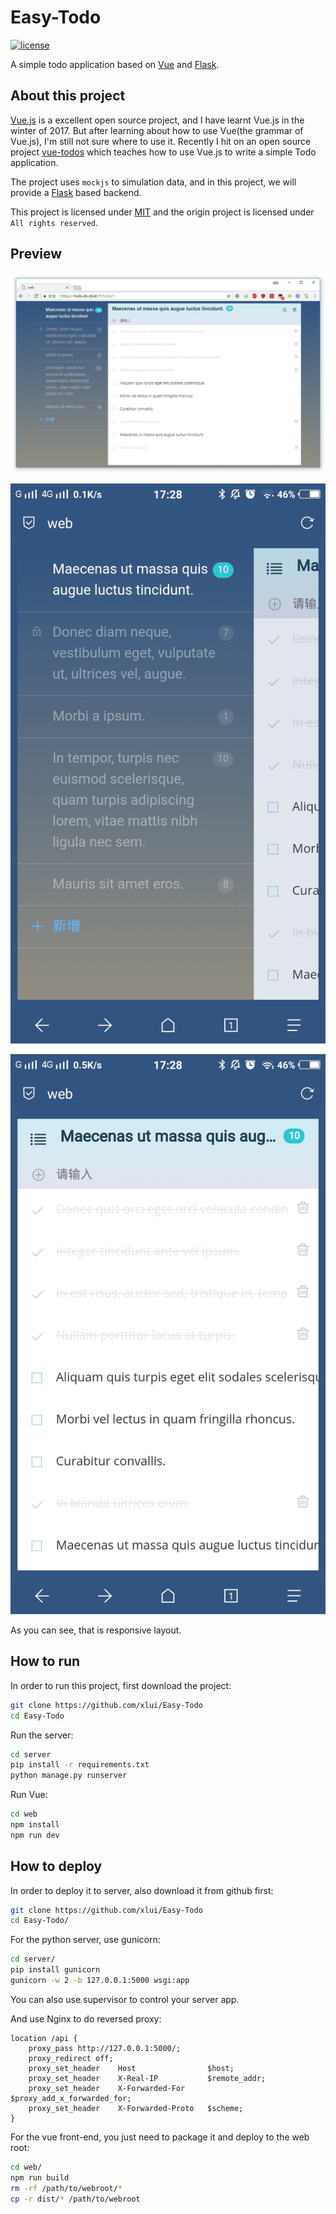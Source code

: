 # Easy-Todo

[![license](https://img.shields.io/github/license/mashape/apistatus.svg)](https://github.com/xlui/Easy-Todo)

A simple todo application based on [Vue](https://github.com/vuejs/vue) and [Flask](https://github.com/pallets/flask).

## About this project

[Vue.js](https://github.com/vuejs/vue) is a excellent open source project, and I have learnt Vue.js in the winter of 2017. But after learning about how to use Vue(the grammar of Vue.js), I'm still not sure where to use it. Recently I hit on an open source project [vue-todos](https://github.com/liangxiaojuan/vue-todos) which teaches how to use Vue.js to write a simple Todo application.

The project uses `mockjs` to simulation data, and in this project, we will provide a [Flask](https://github.com/pallets/flask) based backend.

This project is licensed under [MIT](LICENSE) and the origin project is licensed under `All rights reserved`.

## Preview

![Preview](preview.png)

![Android](android1.jpg)

![Android](android2.jpg)

As you can see, that is responsive layout.

## How to run

In order to run this project, first download the project:

```bash
git clone https://github.com/xlui/Easy-Todo
cd Easy-Todo
```

Run the server:

```bash
cd server
pip install -r requirements.txt
python manage.py runserver
```

Run Vue:

```bash
cd web
npm install
npm run dev
```

## How to deploy

In order to deploy it to server, also download it from github first:

```bash
git clone https://github.com/xlui/Easy-Todo
cd Easy-Todo/
```

For the python server, use gunicorn:

```bash
cd server/
pip install gunicorn
gunicorn -w 2 -b 127.0.0.1:5000 wsgi:app
```

You can also use supervisor to control your server app.

And use Nginx to do reversed proxy:

```nginx
location /api {
    proxy_pass http://127.0.0.1:5000/;
    proxy_redirect off;
    proxy_set_header    Host                $host;
    proxy_set_header    X-Real-IP           $remote_addr;
    proxy_set_header    X-Forwarded-For     $proxy_add_x_forwarded_for;
    proxy_set_header    X-Forwarded-Proto   $scheme;
}
```

For the vue front-end, you just need to package it and deploy to the web root:

```bash
cd web/
npm run build
rm -rf /path/to/webroot/*
cp -r dist/* /path/to/webroot
```
